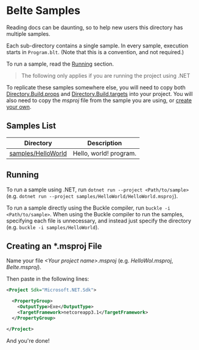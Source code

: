 # Belte Samples

Reading docs can be daunting, so to help new users this directory has multiple
samples.

Each sub-directory contains a single sample. In every sample, execution starts
in `Program.blt`. (Note that this is a convention, and not required.)

To run a sample, read the [Running](#running) section.

> The following only applies if you are running the project using .NET

To replicate these samples somewhere else, you will need to copy both
[Directory.Build.props](Directory.Build.props) and
[Directory.Build.targets](Directory.Build.targets) into your project. You will
also need to copy the *msproj* file from the sample you are using, or
[create your own](#creating-an-msproj-file).

## Samples List

| Directory | Description |
|-|-|
| [samples/HelloWorld](HelloWorld/Program.blt) | Hello, world! program. |

## Running

To run a sample using .NET, run `dotnet run --project <Path/to/sample>` (e.g.
`dotnet run --project samples/HelloWorld/HelloWorld.msproj`).

To run a sample directly using the Buckle compiler, run
`buckle -i <Path/to/sample>`. When using the Buckle compiler to run the samples,
specifying each file is unnecessary, and instead just specify the directory
(e.g. `buckle -i samples/HelloWorld`).

## Creating an *.msproj File

Name your file *\<Your project name\>.msproj* (e.g. *HelloWol.msproj*,
*Belte.msproj*).

Then paste in the following lines:

```xml
<Project Sdk="Microsoft.NET.Sdk">

  <PropertyGroup>
    <OutputType>Exe</OutputType>
    <TargetFramework>netcoreapp3.1</TargetFramework>
  </PropertyGroup>

</Project>
```

And you're done!
